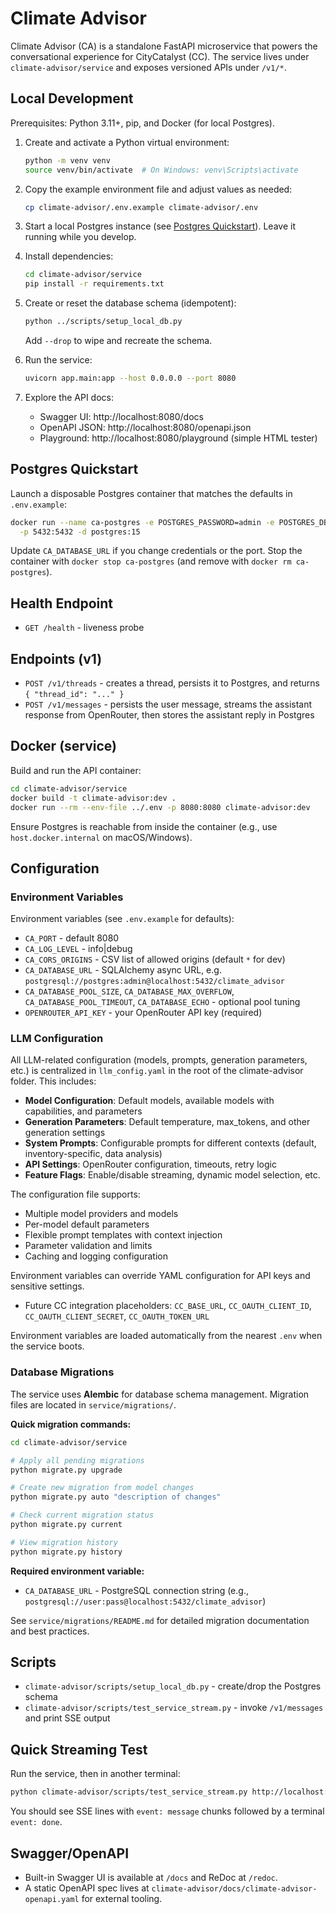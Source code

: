 # Climate Advisor

Climate Advisor (CA) is a standalone FastAPI microservice that powers the conversational experience for CityCatalyst (CC). The service lives under `climate-advisor/service` and exposes versioned APIs under `/v1/*`.

## Local Development

Prerequisites: Python 3.11+, pip, and Docker (for local Postgres).

1. Create and activate a Python virtual environment:
   ```bash
   python -m venv venv
   source venv/bin/activate  # On Windows: venv\Scripts\activate
   ```

2. Copy the example environment file and adjust values as needed:
   ```bash
   cp climate-advisor/.env.example climate-advisor/.env
   ```

3. Start a local Postgres instance (see [Postgres Quickstart](#postgres-quickstart)). Leave it running while you develop.

4. Install dependencies:
   ```bash
   cd climate-advisor/service
   pip install -r requirements.txt
   ```

5. Create or reset the database schema (idempotent):
   ```bash
   python ../scripts/setup_local_db.py
   ```
   Add `--drop` to wipe and recreate the schema.

6. Run the service:
   ```bash
   uvicorn app.main:app --host 0.0.0.0 --port 8080
   ```

7. Explore the API docs:
   - Swagger UI: http://localhost:8080/docs
   - OpenAPI JSON: http://localhost:8080/openapi.json
   - Playground: http://localhost:8080/playground (simple HTML tester)

## Postgres Quickstart

Launch a disposable Postgres container that matches the defaults in `.env.example`:

```bash
docker run --name ca-postgres -e POSTGRES_PASSWORD=admin -e POSTGRES_DB=climate_advisor \
  -p 5432:5432 -d postgres:15
```

Update `CA_DATABASE_URL` if you change credentials or the port. Stop the container with `docker stop ca-postgres` (and remove with `docker rm ca-postgres`).

## Health Endpoint

- `GET /health` - liveness probe

## Endpoints (v1)

- `POST /v1/threads` - creates a thread, persists it to Postgres, and returns `{ "thread_id": "..." }`
- `POST /v1/messages` - persists the user message, streams the assistant response from OpenRouter, then stores the assistant reply in Postgres

## Docker (service)

Build and run the API container:

```bash
cd climate-advisor/service
docker build -t climate-advisor:dev .
docker run --rm --env-file ../.env -p 8080:8080 climate-advisor:dev
```

Ensure Postgres is reachable from inside the container (e.g., use `host.docker.internal` on macOS/Windows).

## Configuration

### Environment Variables

Environment variables (see `.env.example` for defaults):

- `CA_PORT` - default 8080
- `CA_LOG_LEVEL` - info|debug
- `CA_CORS_ORIGINS` - CSV list of allowed origins (default `*` for dev)
- `CA_DATABASE_URL` - SQLAlchemy async URL, e.g. `postgresql://postgres:admin@localhost:5432/climate_advisor`
- `CA_DATABASE_POOL_SIZE`, `CA_DATABASE_MAX_OVERFLOW`, `CA_DATABASE_POOL_TIMEOUT`, `CA_DATABASE_ECHO` - optional pool tuning
- `OPENROUTER_API_KEY` - your OpenRouter API key (required)

### LLM Configuration

All LLM-related configuration (models, prompts, generation parameters, etc.) is centralized in `llm_config.yaml` in the root of the climate-advisor folder. This includes:

- **Model Configuration**: Default models, available models with capabilities, and parameters
- **Generation Parameters**: Default temperature, max_tokens, and other generation settings
- **System Prompts**: Configurable prompts for different contexts (default, inventory-specific, data analysis)
- **API Settings**: OpenRouter configuration, timeouts, retry logic
- **Feature Flags**: Enable/disable streaming, dynamic model selection, etc.

The configuration file supports:
- Multiple model providers and models
- Per-model default parameters
- Flexible prompt templates with context injection
- Parameter validation and limits
- Caching and logging configuration

Environment variables can override YAML configuration for API keys and sensitive settings.
- Future CC integration placeholders: `CC_BASE_URL`, `CC_OAUTH_CLIENT_ID`, `CC_OAUTH_CLIENT_SECRET`, `CC_OAUTH_TOKEN_URL`

Environment variables are loaded automatically from the nearest `.env` when the service boots.

### Database Migrations

The service uses **Alembic** for database schema management. Migration files are located in `service/migrations/`.

**Quick migration commands:**
```bash
cd climate-advisor/service

# Apply all pending migrations
python migrate.py upgrade

# Create new migration from model changes  
python migrate.py auto "description of changes"

# Check current migration status
python migrate.py current

# View migration history
python migrate.py history
```

**Required environment variable:**
- `CA_DATABASE_URL` - PostgreSQL connection string (e.g., `postgresql://user:pass@localhost:5432/climate_advisor`)

See `service/migrations/README.md` for detailed migration documentation and best practices.

## Scripts

- `climate-advisor/scripts/setup_local_db.py` - create/drop the Postgres schema
- `climate-advisor/scripts/test_service_stream.py` - invoke `/v1/messages` and print SSE output

## Quick Streaming Test

Run the service, then in another terminal:

```bash
python climate-advisor/scripts/test_service_stream.py http://localhost:8080
```

You should see SSE lines with `event: message` chunks followed by a terminal `event: done`.

## Swagger/OpenAPI

- Built-in Swagger UI is available at `/docs` and ReDoc at `/redoc`.
- A static OpenAPI spec lives at `climate-advisor/docs/climate-advisor-openapi.yaml` for external tooling.



